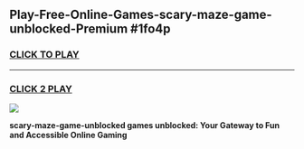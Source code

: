 
## Play-Free-Online-Games-scary-maze-game-unblocked-Premium #1fo4p
<h3>
<a href="https://premium.freeplayer.one?title=scary-maze-game-unblocked&ref=8M">CLICK TO PLAY</a></h3>
<hr>

<h3>
<a href="https://premium.freeplayer.one?title=scary-maze-game-unblocked&ref=8M">CLICK 2 PLAY</a>
  
</h3>

<a href="https://premium.freeplayer.one?title=scary-maze-game-unblocked&ref=8M"><img src="https://clearcache.store/games.png"></a>


**scary-maze-game-unblocked games unblocked: Your Gateway to Fun and Accessible Online Gaming**
